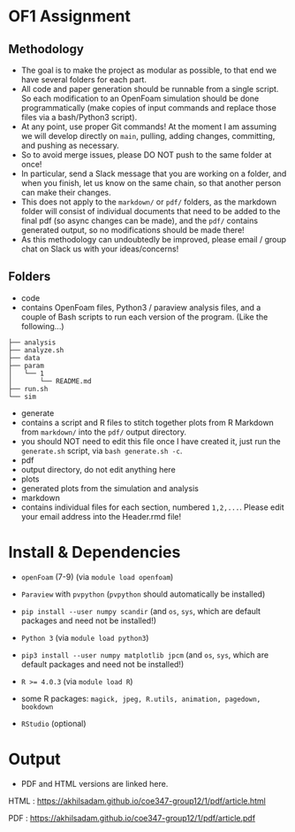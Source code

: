 # OF1 Assignment

## Methodology

 - The goal is to make the project as modular as possible, to that end we have several folders for each part.  
 - All code and paper generation should be runnable from a single script. So each modification to an OpenFoam simulation should be done programmatically (make copies of input commands and replace those files via a bash/Python3 script).  
 - At any point, use proper Git commands! At the moment I am assuming we will develop directly on `main`, pulling, adding changes, committing, and pushing as necessary.  
  - So to avoid merge issues, please DO NOT push to the same folder at once!  
  - In particular, send a Slack message that you are working on a folder, and when you finish, let us know on the same chain, so that another person can make their changes.  
  - This does not apply to the `markdown/` or `pdf/` folders, as the markdown folder will consist of individual documents that need to be added to the final pdf (so async changes can be made), and the `pdf/` contains generated output, so no modifications should be made there!  
 - As this methodology can undoubtedly be improved, please email / group chat on Slack us with your ideas/concerns!  

## Folders

- code  
 - contains OpenFoam files, Python3 / paraview analysis files, and a couple of Bash scripts to run each version of the program. (Like the following...)  
```
├── analysis
├── analyze.sh
├── data
├── param
│   └── 1
│       └── README.md
├── run.sh
└── sim
```  
- generate  
 - contains a script and R files to stitch together plots from R Markdown from `markdown/` into the `pdf/` output directory.  
 - you should NOT need to edit this file once I have created it, just run the `generate.sh` script, via `bash generate.sh -c`.  
- pdf  
 - output directory, do not edit anything here  
- plots  
 - generated plots from the simulation and analysis  
- markdown  
 - contains individual files for each section, numbered `1,2,...`. Please edit your email address into the Header.rmd file! 

# Install & Dependencies  
 
- `openFoam` (7-9) (via `module load openfoam`)
- `Paraview` with `pvpython` (`pvpython` should automatically be installed)
- `pip install --user numpy scandir` (and `os`, `sys`, which are default packages and need not be installed!)
- `Python 3` (via `module load python3`)
- `pip3 install --user numpy matplotlib jpcm` (and `os`, `sys`, which are default packages and need not be installed!)
- `R >= 4.0.3` (via `module load R`)
- some R packages: `magick, jpeg, R.utils, animation, pagedown, bookdown`  
  
  
- `RStudio` (optional)

# Output  
 - PDF and HTML versions are linked here.  

HTML : https://akhilsadam.github.io/coe347-group12/1/pdf/article.html  

PDF : https://akhilsadam.github.io/coe347-group12/1/pdf/article.pdf  






